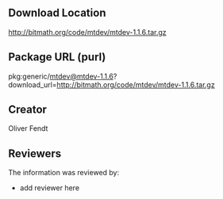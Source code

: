 ## Download Location

http://bitmath.org/code/mtdev/mtdev-1.1.6.tar.gz

## Package URL (purl)

pkg:generic/mtdev@mtdev-1.1.6?download_url=http://bitmath.org/code/mtdev/mtdev-1.1.6.tar.gz

## Creator

Oliver Fendt

## Reviewers

The information was reviewed by:

* add reviewer here
